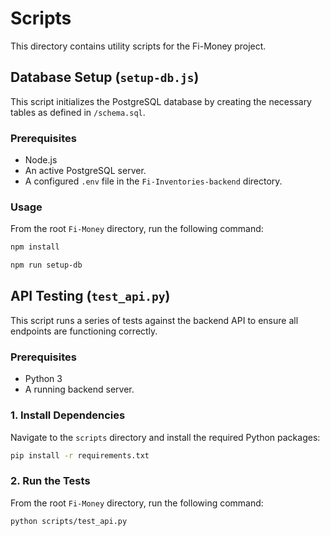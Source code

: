 # Scripts

This directory contains utility scripts for the Fi-Money project.

## Database Setup (`setup-db.js`)

This script initializes the PostgreSQL database by creating the necessary tables as defined in `/schema.sql`.

### Prerequisites

- Node.js
- An active PostgreSQL server.
- A configured `.env` file in the `Fi-Inventories-backend` directory.

### Usage

From the root `Fi-Money` directory, run the following command:

```bash
npm install
```

```bash
npm run setup-db
```

## API Testing (`test_api.py`)

This script runs a series of tests against the backend API to ensure all endpoints are functioning correctly.

### Prerequisites

- Python 3
- A running backend server.

### 1. Install Dependencies

Navigate to the `scripts` directory and install the required Python packages:

```bash
pip install -r requirements.txt
```

### 2. Run the Tests

From the root `Fi-Money` directory, run the following command:

```bash
python scripts/test_api.py
``` 